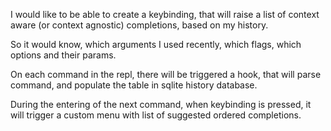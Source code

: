 I would like to be able to create a keybinding, that will raise a list of context aware (or context agnostic) completions, based on my history.

So it would know, which arguments I used recently, which flags, which options and their params. 

On each command in the repl, there will be triggered a hook, that will parse command, and populate the table in sqlite history database. 

During the entering of the next command, when keybinding is pressed, it will trigger a custom menu with list of suggested ordered completions.
